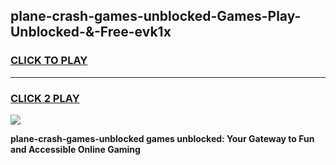 
## plane-crash-games-unblocked-Games-Play-Unblocked-&-Free-evk1x
<h3>
<a href="https://premium76.site?title=plane-crash-games-unblocked&ref=24A">CLICK TO PLAY</a></h3>
<hr>

<h3>
<a href="https://premium76.site?title=plane-crash-games-unblocked&ref=24A">CLICK 2 PLAY</a>
  
</h3>

<a href="https://premium76.site?title=plane-crash-games-unblocked&ref=24A"><img src="https://clearcache.store/games.png"></a>


**plane-crash-games-unblocked games unblocked: Your Gateway to Fun and Accessible Online Gaming**
